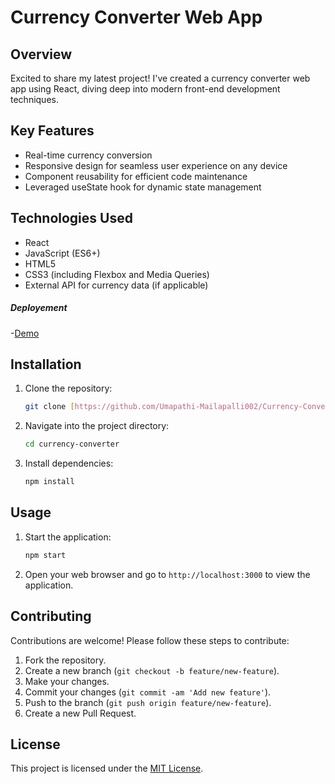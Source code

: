 # Currency Converter Web App

## Overview

Excited to share my latest project! I've created a currency converter web app using React, diving deep into modern front-end development techniques.

## Key Features

- Real-time currency conversion
- Responsive design for seamless user experience on any device
- Component reusability for efficient code maintenance
- Leveraged useState hook for dynamic state management

## Technologies Used

- React
- JavaScript (ES6+)
- HTML5
- CSS3 (including Flexbox and Media Queries)
- External API for currency data (if applicable)

##### Deployement
-[Demo](https://currency007converter.netlify.app/)

## Installation

1. Clone the repository:
   ```bash
   git clone [https://github.com/Umapathi-Mailapalli002/Currency-Converter]
   ```

2. Navigate into the project directory:
   ```bash
   cd currency-converter
   ```

3. Install dependencies:
   ```bash
   npm install
   ```

## Usage

1. Start the application:
   ```bash
   npm start
   ```

2. Open your web browser and go to `http://localhost:3000` to view the application.

## Contributing

Contributions are welcome! Please follow these steps to contribute:

1. Fork the repository.
2. Create a new branch (`git checkout -b feature/new-feature`).
3. Make your changes.
4. Commit your changes (`git commit -am 'Add new feature'`).
5. Push to the branch (`git push origin feature/new-feature`).
6. Create a new Pull Request.

## License

This project is licensed under the [MIT License](LICENSE).

